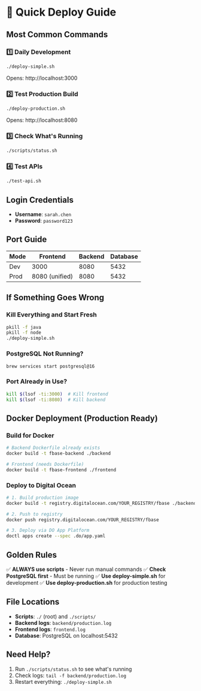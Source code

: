 # 🚀 Quick Deploy Guide

## Most Common Commands

### 1️⃣ Daily Development
```bash
./deploy-simple.sh
```
Opens: http://localhost:3000

### 2️⃣ Test Production Build
```bash
./deploy-production.sh
```
Opens: http://localhost:8080

### 3️⃣ Check What's Running
```bash
./scripts/status.sh
```

### 4️⃣ Test APIs
```bash
./test-api.sh
```

## Login Credentials
- **Username**: `sarah.chen`
- **Password**: `password123`

## Port Guide
| Mode | Frontend | Backend | Database |
|------|----------|---------|----------|
| Dev | 3000 | 8080 | 5432 |
| Prod | 8080 (unified) | 8080 | 5432 |

## If Something Goes Wrong

### Kill Everything and Start Fresh
```bash
pkill -f java
pkill -f node
./deploy-simple.sh
```

### PostgreSQL Not Running?
```bash
brew services start postgresql@16
```

### Port Already in Use?
```bash
kill $(lsof -ti:3000)  # Kill frontend
kill $(lsof -ti:8080)  # Kill backend
```

## Docker Deployment (Production Ready)

### Build for Docker
```bash
# Backend Dockerfile already exists
docker build -t fbase-backend ./backend

# Frontend (needs Dockerfile)
docker build -t fbase-frontend ./frontend
```

### Deploy to Digital Ocean
```bash
# 1. Build production image
docker build -t registry.digitalocean.com/YOUR_REGISTRY/fbase ./backend

# 2. Push to registry
docker push registry.digitalocean.com/YOUR_REGISTRY/fbase

# 3. Deploy via DO App Platform
doctl apps create --spec .do/app.yaml
```

## Golden Rules
✅ **ALWAYS use scripts** - Never run manual commands
✅ **Check PostgreSQL first** - Must be running
✅ **Use deploy-simple.sh** for development
✅ **Use deploy-production.sh** for production testing

## File Locations
- **Scripts**: `./` (root) and `./scripts/`
- **Backend logs**: `backend/production.log`
- **Frontend logs**: `frontend.log`
- **Database**: PostgreSQL on localhost:5432

## Need Help?
1. Run `./scripts/status.sh` to see what's running
2. Check logs: `tail -f backend/production.log`
3. Restart everything: `./deploy-simple.sh`